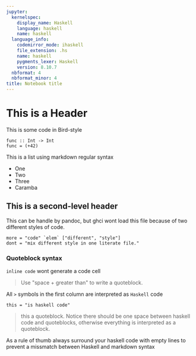 ```yaml
---
jupyter:
  kernelspec:
    display_name: Haskell
    language: haskell
    name: haskell
  language_info:
    codemirror_mode: ihaskell
    file_extension: .hs
    name: haskell
    pygments_lexer: Haskell
    version: 8.10.7
  nbformat: 4
  nbformat_minor: 4
title: Notebook title
---
```


# This is a Header

This is some code in Bird-style

``` {.haskell .literate}
func :: Int -> Int 
func = (+42)
```

This is a list using markdown regular syntax

-   One
-   Two
-   Three
-   Caramba

## This is a second-level header

This can be handle by pandoc, but ghci wont load this file because of
two different styles of code.

``` {.haskell .literate}
more = "code" `elem` ["different", "style"]
dont = "mix different style in one literate file."
```

### Quoteblock syntax

`inline code` wont generate a code cell

> Use "space + greater than" to write a quoteblock.

All `>` symbols in the first column are interpreted as `Haskell` code

``` {.haskell .literate}
this = "is haskell code"
```

> this a quoteblock. Notice there should be one space between haskell
> code and quoteblocks, otherwise everything is interpreted as a
> quoteblock.

As a rule of thumb always surround your haskell code with empty lines to
prevent a missmatch between Haskell and markdown syntax
